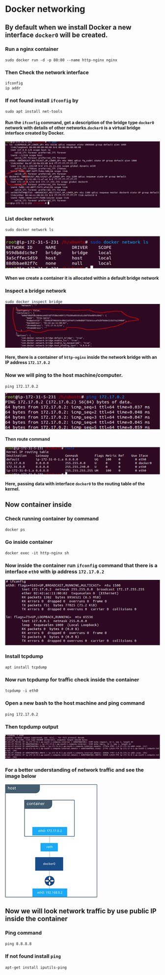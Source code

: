 # Docker networking
## By default when we install Docker a new interface `docker0` will be created.
### Run a nginx container
`sudo docker run -d -p 80:80 --name http-nginx nginx`
### Then Check the network interface
```
ifconfig
ip addr
```
### If not found install `ifconfig` by
`sudo apt install net-tools`
#### Run the `ifconfig` command, get a description of the bridge type `docker0` network with details of other networks.`docker0` is a virtual bridge interface created by Docker.

![ifconfig output](https://raw.githubusercontent.com/aminurbd932/devops-notes/main/docker/2.docker%20networking/images/network-interface.png)

### List docker network 
`sudo docker network ls`

![docker network ls output](https://raw.githubusercontent.com/aminurbd932/devops-notes/main/docker/2.docker%20networking/images/network-list.png)
#### When we create a container it is allocated within a default bridge network

### Inspect a bridge network
`sudo docker inspect bridge`
![docker inspect bridge output](https://raw.githubusercontent.com/aminurbd932/devops-notes/main/docker/2.docker%20networking/images/container-inside-bridge.png)

#### Here, there is a container of `http-nginx` inside the network bridge with an IP address `172.17.0.2`

### Now we will ping to the host machine/computer.
`ping 172.17.0.2`

![ping output](https://raw.githubusercontent.com/aminurbd932/devops-notes/main/docker/2.docker%20networking/images/ping-host-machine.png)

#### Then route command
![route output](https://raw.githubusercontent.com/aminurbd932/devops-notes/main/docker/2.docker%20networking/images/route.png)

#### Here, passing data with interface `docker0` to the routing table of the kernel.

## Now container inside

### Check running container by command
`docker ps`
### Go inside container
`docker exec -it http-nginx sh`
### Now inside the container run `ifconfig` command that there is a interface `eth0` with ip address `172.17.0.2`

![ifconfig output](https://raw.githubusercontent.com/aminurbd932/devops-notes/main/docker/2.docker%20networking/images/inside-container-interface.png)

### Install tcpdump
`apt install tcpdump`
### Now run tcpdump for traffic check inside the container
`tcpdump -i eth0`
### Open a new bash to the host machine and ping command
`ping 172.17.0.2`
### Then tcpdump output

![tcpdump output](https://raw.githubusercontent.com/aminurbd932/devops-notes/main/docker/2.docker%20networking/images/tcpdump-output-inside-container.png)

### For a better understanding of network traffic and see the image below

![tcpdump output](https://raw.githubusercontent.com/aminurbd932/devops-notes/main/docker/2.docker%20networking/images/bridge-network-works.png)


## Now we will look network traffic by use public IP inside the container

### Ping command
`ping 8.8.8.8`
### If not found install `ping`
`apt-get install iputils-ping`
###
